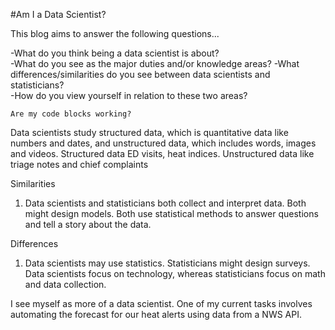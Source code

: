 #Am I a Data Scientist?

This blog aims to answer the following questions...

-What do you think being a data scientist is about?  
-What do you see as the major duties and/or knowledge areas? 
-What differences/similarities do you see between data scientists and statisticians?  
-How do you view yourself in relation to these two areas?

```
Are my code blocks working?
```
Data scientists study structured data, which is quantitative data like numbers and dates, and unstructured data, which includes words, images and videos.
  Structured data ED visits, heat indices. Unstructured data like triage notes and chief complaints

Similarities
1. Data scientists and statisticians both collect and interpret data. Both might design models. Both use statistical methods to answer questions and tell a story about the data.


Differences
1. Data scientists may use statistics. Statisticians might design surveys. Data scientists focus on technology, whereas statisticians focus on math and data collection.

I see myself as more of a data scientist. One of my current tasks involves automating the forecast for our heat alerts using data from a NWS API.

